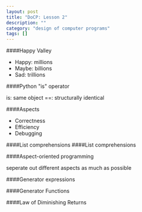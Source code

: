 ```yaml
---
layout: post
title: "DoCP: Lesson 2"
description: ""
category: "design of computer programs"
tags: []
---
```


####Happy Valley

- Happy: millions
- Maybe: billions
- Sad: trillions

####Python "is" operator

is: same object
==: structurally identical

####Aspects

- Correctness
- Efficiency
- Debugging


####List comprehensions
####List comprehensions

####Aspect-oriented programming

seperate out different aspects as much as possible

####Generator expressions

####Generator Functions

####Law of Diminishing Returns
